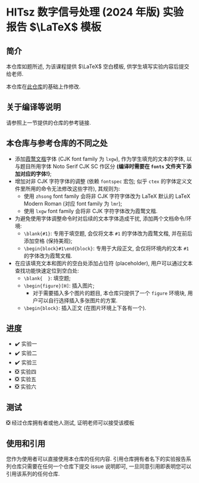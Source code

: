 # HITsz 数字信号处理 (2024 年版) 实验报告 $\LaTeX$ 模板

## 简介

本仓库如题所述, 为该课程提供 $\LaTeX$ 空白模板, 供学生填写实验内容后提交给老师.

本仓库在[此仓库](https://github.com/LittleYe233/hitsz-signal-and-system-reports)的基础上作修改.

## 关于编译等说明

请参照上一节提供的仓库的参考链接.

## 本仓库与参考仓库的不同之处

- 添加[霞鹜文楷](https://github.com/lxgw/LxgwWenKai)字体 (CJK font family 为 `lxgw`), 作为学生填充的文本的字体, 以与题目所用字体 Noto Serif CJK SC 作区分 **(编译时需要在 `fonts` 文件夹下添加对应的字体!)**;
- 增加对非 CJK 字符字体的调整 (依赖 `fontspec` 宏包; 似乎 `ctex` 的字体定义文件里所用的命令无法修改这些字符), 其规则为:
  - 使用 `zhsong` font family 会将非 CJK 字符字体改为 LaTeX 默认的 LaTeX Modern Roman (对应 font family 为 `lmr`);
  - 使用 `lxgw` font family 会将非 CJK 字符字体改为霞鹜文楷.
- 为避免使用字体调整命令时对后续的文本字体造成干扰, 添加两个文档命令/环境:
  - `\blank{#1}`: 专用于填空题, 会仅将文本 `#1` 的字体改为霞鹜文楷, 并在前后添加空格 (保持美观);
  - `\begin{block}#1\end{block}`: 专用于大段正文, 会仅将环境内的文本 `#1` 的字体改为霞鹜文楷.
- 在应该填充文本和图片的空白处添加占位符 (placeholder), 用户可以通过文本查找功能快速定位到空白处:
  - `\blank{  }`: 填空题;
  - `\begin{figure}[H]`: 插入图片;
    - 对于需要插入多个图片的题目, 本仓库只提供了一个 `figure` 环境块, 用户可以自行选择插入多张图片的方案.
  - `\begin{block}`: 插入正文 (在图片环境上下各有一个).

## 进度

- ✔️ 实验一
- ✔️ 实验二
- ✔️ 实验三
- ❎️ 实验四
- ❎️ 实验五
- ❎️ 实验六

## 测试

❎️ 经过仓库拥有者或他人测试, 证明老师可以接受该模板

## 使用和引用

您作为使用者可以直接使用本仓库的任何内容. 引用仓库拥有者名下的实验报告系列仓库只需要在任何一个仓库下提交 issue 说明即可, 一旦同意引用即表明您可以引用该系列的任何仓库.
